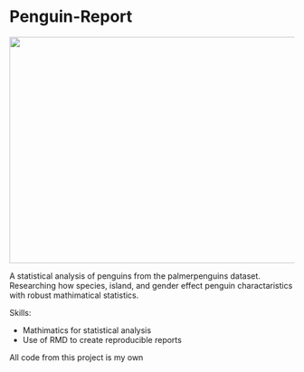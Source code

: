 # Penguin-Report

<img src="https://github.com/user-attachments/assets/84edc0ce-0c00-4914-8c76-c22882c909f3" width="800" height="400" />


A statistical analysis of penguins from the palmerpenguins dataset. Researching how species, island, and gender effect penguin charactaristics with robust mathimatical statistics.

Skills:
- Mathimatics for statistical analysis
- Use of RMD to create reproducible reports

All code from this project is my own
